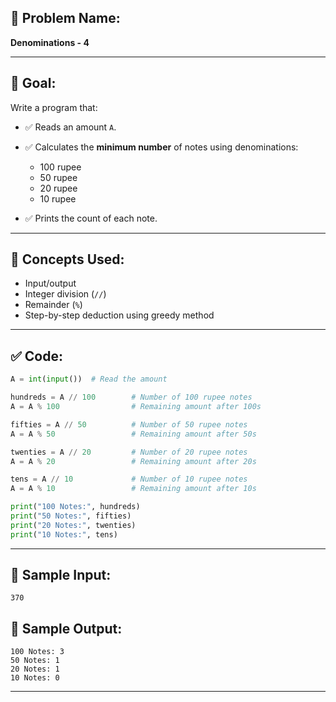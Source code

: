 ## 🧩 **Problem Name:**

**Denominations - 4**

---

## 🎯 **Goal:**

Write a program that:

- ✅ Reads an amount `A`.
- ✅ Calculates the **minimum number** of notes using denominations:

  - 100 rupee
  - 50 rupee
  - 20 rupee
  - 10 rupee

- ✅ Prints the count of each note.

---

## 🧠 **Concepts Used:**

- Input/output
- Integer division (`//`)
- Remainder (`%`)
- Step-by-step deduction using greedy method

---

## ✅ **Code:**

```python
A = int(input())  # Read the amount

hundreds = A // 100        # Number of 100 rupee notes
A = A % 100                # Remaining amount after 100s

fifties = A // 50          # Number of 50 rupee notes
A = A % 50                 # Remaining amount after 50s

twenties = A // 20         # Number of 20 rupee notes
A = A % 20                 # Remaining amount after 20s

tens = A // 10             # Number of 10 rupee notes
A = A % 10                 # Remaining amount after 10s

print("100 Notes:", hundreds)
print("50 Notes:", fifties)
print("20 Notes:", twenties)
print("10 Notes:", tens)
```

---

## 🧪 **Sample Input:**

```
370
```

## 🧾 **Sample Output:**

```
100 Notes: 3
50 Notes: 1
20 Notes: 1
10 Notes: 0
```

---

